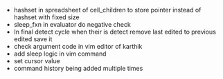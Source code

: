 
- hashset in spreadsheet of cell_children to store pointer instead of hashset with fixed size
- sleep_fxn in evaluator do negative check
- In final detect cycle when their is detect remove last edited to previous edited
    save it
- check argument code in vim editor of karthik
- add sleep logic in vim command
- set cursor value
- command history being added multiple times